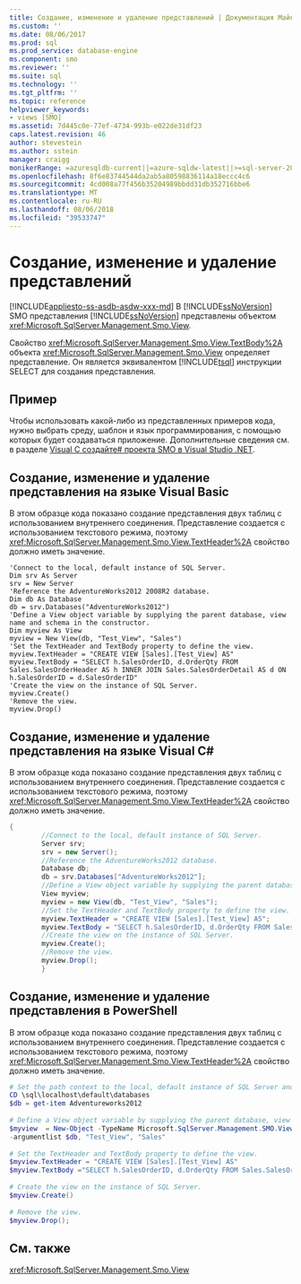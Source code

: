```yaml
---
title: Создание, изменение и удаление представлений | Документация Майкрософт
ms.custom: ''
ms.date: 08/06/2017
ms.prod: sql
ms.prod_service: database-engine
ms.component: smo
ms.reviewer: ''
ms.suite: sql
ms.technology: ''
ms.tgt_pltfrm: ''
ms.topic: reference
helpviewer_keywords:
- views [SMO]
ms.assetid: 7d445c0e-77ef-4734-993b-e022de31df23
caps.latest.revision: 46
author: stevestein
ms.author: sstein
manager: craigg
monikerRange: =azuresqldb-current||=azure-sqldw-latest||>=sql-server-2016||=sqlallproducts-allversions||>=sql-server-linux-2017
ms.openlocfilehash: 8f6e83744544da2ab5a80598836114a18eccc4c6
ms.sourcegitcommit: 4cd008a77f456b35204989bbdd31db352716bbe6
ms.translationtype: MT
ms.contentlocale: ru-RU
ms.lasthandoff: 08/06/2018
ms.locfileid: "39533747"
---
```

# <a name="creating-altering-and-removing-views"></a>Создание, изменение и удаление представлений
[!INCLUDE[appliesto-ss-asdb-asdw-xxx-md](../../../includes/appliesto-ss-asdb-asdw-xxx-md.md)]
  В [!INCLUDE[ssNoVersion](../../../includes/ssnoversion-md.md)] SMO представления [!INCLUDE[ssNoVersion](../../../includes/ssnoversion-md.md)] представлены объектом <xref:Microsoft.SqlServer.Management.Smo.View>.  
  
 Свойство <xref:Microsoft.SqlServer.Management.Smo.View.TextBody%2A> объекта <xref:Microsoft.SqlServer.Management.Smo.View> определяет представление. Он является эквивалентом [!INCLUDE[tsql](../../../includes/tsql-md.md)] инструкции SELECT для создания представления.  
  
## <a name="example"></a>Пример  
 Чтобы использовать какой-либо из представленных примеров кода, нужно выбрать среду, шаблон и язык программирования, с помощью которых будет создаваться приложение. Дополнительные сведения см. в разделе [Visual C создайте&#35; проекта SMO в Visual Studio .NET](../../../relational-databases/server-management-objects-smo/how-to-create-a-visual-csharp-smo-project-in-visual-studio-net.md).  
  
## <a name="creating-altering-and-removing-a-view-in-visual-basic"></a>Создание, изменение и удаление представления на языке Visual Basic  
 В этом образце кода показано создание представления двух таблиц с использованием внутреннего соединения. Представление создается с использованием текстового режима, поэтому <xref:Microsoft.SqlServer.Management.Smo.View.TextHeader%2A> свойство должно иметь значение.  
  
```VBNET
'Connect to the local, default instance of SQL Server.
Dim srv As Server
srv = New Server
'Reference the AdventureWorks2012 2008R2 database.
Dim db As Database
db = srv.Databases("AdventureWorks2012")
'Define a View object variable by supplying the parent database, view name and schema in the constructor.
Dim myview As View
myview = New View(db, "Test_View", "Sales")
'Set the TextHeader and TextBody property to define the view.
myview.TextHeader = "CREATE VIEW [Sales].[Test_View] AS"
myview.TextBody = "SELECT h.SalesOrderID, d.OrderQty FROM Sales.SalesOrderHeader AS h INNER JOIN Sales.SalesOrderDetail AS d ON h.SalesOrderID = d.SalesOrderID"
'Create the view on the instance of SQL Server.
myview.Create()
'Remove the view.
myview.Drop()
```
  
## <a name="creating-altering-and-removing-a-view-in-visual-c"></a>Создание, изменение и удаление представления на языке Visual C#  
 В этом образце кода показано создание представления двух таблиц с использованием внутреннего соединения. Представление создается с использованием текстового режима, поэтому <xref:Microsoft.SqlServer.Management.Smo.View.TextHeader%2A> свойство должно иметь значение.  
  
```csharp  
{  
        //Connect to the local, default instance of SQL Server.   
        Server srv;   
        srv = new Server();   
        //Reference the AdventureWorks2012 database.   
        Database db;   
        db = srv.Databases["AdventureWorks2012"];   
        //Define a View object variable by supplying the parent database, view name and schema in the constructor.   
        View myview;   
        myview = new View(db, "Test_View", "Sales");   
        //Set the TextHeader and TextBody property to define the view.   
        myview.TextHeader = "CREATE VIEW [Sales].[Test_View] AS";   
        myview.TextBody = "SELECT h.SalesOrderID, d.OrderQty FROM Sales.SalesOrderHeader AS h INNER JOIN Sales.SalesOrderDetail AS d ON h.SalesOrderID = d.SalesOrderID";   
        //Create the view on the instance of SQL Server.   
        myview.Create();   
        //Remove the view.   
        myview.Drop();   
        }  
```  
  
## <a name="creating-altering-and-removing-a-view-in-powershell"></a>Создание, изменение и удаление представления в PowerShell  
 В этом образце кода показано создание представления двух таблиц с использованием внутреннего соединения. Представление создается с использованием текстового режима, поэтому <xref:Microsoft.SqlServer.Management.Smo.View.TextHeader%2A> свойство должно иметь значение.  
  
```powershell   
# Set the path context to the local, default instance of SQL Server and get a reference to AdventureWorks2012  
CD \sql\localhost\default\databases  
$db = get-item Adventureworks2012  
  
# Define a View object variable by supplying the parent database, view name and schema in the constructor.   
$myview  = New-Object -TypeName Microsoft.SqlServer.Management.SMO.View `  
-argumentlist $db, "Test_View", "Sales"  
  
# Set the TextHeader and TextBody property to define the view.   
$myview.TextHeader = "CREATE VIEW [Sales].[Test_View] AS"  
$myview.TextBody ="SELECT h.SalesOrderID, d.OrderQty FROM Sales.SalesOrderHeader AS h INNER JOIN Sales.SalesOrderDetail AS d ON h.SalesOrderID = d.SalesOrderID"  
  
# Create the view on the instance of SQL Server.   
$myview.Create()  
  
# Remove the view.   
$myview.Drop();  
```  
  
## <a name="see-also"></a>См. также  
 <xref:Microsoft.SqlServer.Management.Smo.View>  
  
  
